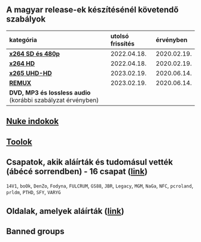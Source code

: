 ## A magyar release-ek készítésénél követendő szabályok
| kategória                                                     | utolsó frissítés | érvényben         |
| :-                                                            | :-               | :-                |
| [**x264 SD és 480p**](/series-and-movies-x264-sd-and-480p.md) | 2022.04.18.      | 2020.02.19.       |
| [**x264 HD**](/series-and-movies-x264-hd.md)                  | 2022.04.18.      | 2020.02.19.       |
| [**x265 UHD-HD**](/series-and-movies-x265-hd-uhd.md)          | 2023.02.19.      | 2020.06.14.       |
| [**REMUX**](/series-and-movies-remux.md)                      | 2023.02.19.      | 2020.06.14.       |
| **DVD, MP3 és lossless audio** (korábbi szabályzat érvényben) |                  |                   |

## [Nuke indokok](/nuke-reasons.md)

## [Toolok](/files/tools.md)

## Csapatok, akik aláírták és tudomásul vették (ábécé sorrendben) - 16 csapat ([link](https://github.com/encoding-hun/rules-and-standards/issues/14))
`14V1`, `boOk`, `DenZo`, `Fodyna`, `FULCRUM`, `GS88`, `JBR`, `Legacy`, `MGM`, `NaGa`, `NFC`, `pcroland`, `prldm`, `PTHD`, `SFY`, `VARYG`

## Oldalak, amelyek aláírták ([link](https://github.com/encoding-hun/rules-and-standards/issues/18))

## Banned groups

